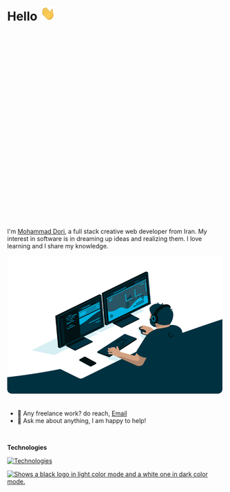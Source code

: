 # Hello <img src="img/hand.gif" width="35px">

![<img align="left" alt="Dori Linkedin" width="35px" src="img/linkedin.svg" />](https://www.linkedin.com)

![<img align="left" alt="Dori Twitter" width="35px" src="img/twitter.svg" />](https://twitter.com)

![<img align="left" alt="Dori Stack Overflow" width="35px" src="img/stackoverflow.svg" />](https://stackoverflow.com/)

![<img align="left" alt="Dori Telegram" width="35px" src="img/telegram.png" />](https://t.me/DoriDev)

![<img align="left" alt="Dori Instagram" width="35px" src="img/instagram.svg" />](https://www.instagram.com/mr.dori.dev/)

<br />
<br />

![<img align="left" alt="Dori Youtube" width="35px" src="img/youtube.svg" />](https://www.youtube.com/channel/UC8PIMbjxztHeiBWZRpblp2A)

![<img align="left" alt="Dori Aparat" width="35px" src="img/aparat.png" />](https://www.aparat.com/dori.dev)

<!-- ![<img align="left" alt="Github" width="35px" src="img/github2.png" />](https://github.com/dori-dev#gh-light-mode-only)

![<img align="left" alt="Github" width="35px" src="img/github.png" />](https://github.com/dori-dev#gh-dark-mode-only) -->

![<img align="left" alt="Dori Virgool" width="35px" src="img/virgool.png" />](https://virgool.io/@dori-dev)

![<img align="left" alt="Dori Leetcode" width="35px" src="img/leetcode.png" />](https://leetcode.com/#gh-light-mode-only)

![<img align="left" alt="Dori Leetcode" width="35px" src="img/leetcode2.png" />](https://leetcode.com/#gh-dark-mode-only)

![<img align="left" alt="Dori Quera" width="35px" src="img/quera.png" />](https://quera.org/)

<br />
<br />
<br />

I'm [Mohammad Dori](https://github.com/dori-dev), a full stack creative web developer from Iran. My interest in software is in dreaming up ideas and realizing them. I love learning and I share my knowledge.

<img alt="GIF" src="img/code.gif" width="500" height="320" style="margin-bottom: 20px;border-radius: 10px;" />

- 💼 Any freelance work? do reach, [Email](mailto:mr.dori.dev@gmail.com)
- 💬 Ask me about anything, I am happy to help!

<br />

**Technologies**

[![Technologies](https://skillicons.dev/icons?i=py,django,fastapi,postgresql,mongodb,git,nginx,docker,linux,html,css,sass,bootstrap,js,react,redux&perline=8)](https://github.com/dori-dev)

<a href="https://github.com/dori-dev">
    <picture>
        <source media="(prefers-color-scheme: dark)" srcset="https://github-readme-stats.vercel.app/api?username=dori-dev&hide=prs&show_icons=true&theme=react&hide_border=true&bg_color=ffffff00">
        <source media="(prefers-color-scheme: light)" srcset="https://github-readme-stats.vercel.app/api?username=dori-dev&hide=prs&show_icons=true&theme=vue&hide_border=true&bg_color=ffffff00">
        <img alt="Shows a black logo in light color mode and a white one in dark color mode." src="https://github-readme-stats.vercel.app/api?username=dori-dev&hide=prs&show_icons=true&theme=react&hide_border=true">
    </picture>
</a>
